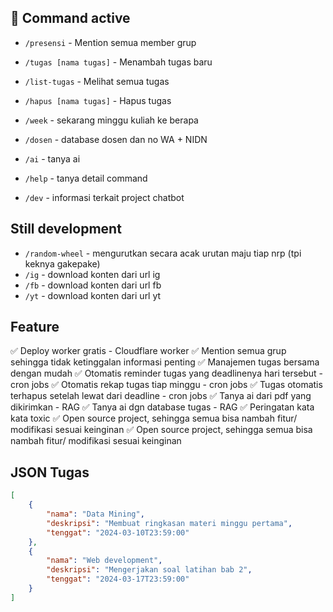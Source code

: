 ## 📝 Command active
- `/presensi` - Mention semua member grup

- `/tugas [nama tugas]` - Menambah tugas baru
- `/list-tugas` - Melihat semua tugas
- `/hapus [nama tugas]` - Hapus tugas

- `/week` - sekarang minggu kuliah ke berapa

- `/dosen` - database dosen dan no WA + NIDN
- `/ai` - tanya ai

- `/help` - tanya detail command
- `/dev` - informasi terkait project chatbot

## Still development
- `/random-wheel` - mengurutkan secara acak urutan maju tiap nrp (tpi keknya gakepake)
- `/ig` - download konten dari url ig
- `/fb` - download konten dari url fb
- `/yt` - download konten dari url yt

## Feature
✅ Deploy worker gratis - Cloudflare worker
✅ Mention semua grup sehingga tidak ketinggalan informasi penting
✅ Manajemen tugas bersama dengan mudah
✅ Otomatis reminder tugas yang deadlinenya hari tersebut - cron jobs
✅ Otomatis rekap tugas tiap minggu - cron jobs
✅ Tugas otomatis terhapus setelah lewat dari deadline - cron jobs
✅ Tanya ai dari pdf yang dikirimkan - RAG
✅ Tanya ai dgn database tugas - RAG
✅ Peringatan kata kata toxic
✅ Open source project, sehingga semua bisa nambah fitur/ modifikasi sesuai keinginan
✅ Open source project, sehingga semua bisa nambah fitur/ modifikasi sesuai keinginan


## JSON Tugas

```json
[
    {
        "nama": "Data Mining",
        "deskripsi": "Membuat ringkasan materi minggu pertama",
        "tenggat": "2024-03-10T23:59:00"
    },
    {
        "nama": "Web development",
        "deskripsi": "Mengerjakan soal latihan bab 2",
        "tenggat": "2024-03-17T23:59:00"
    }
]
```